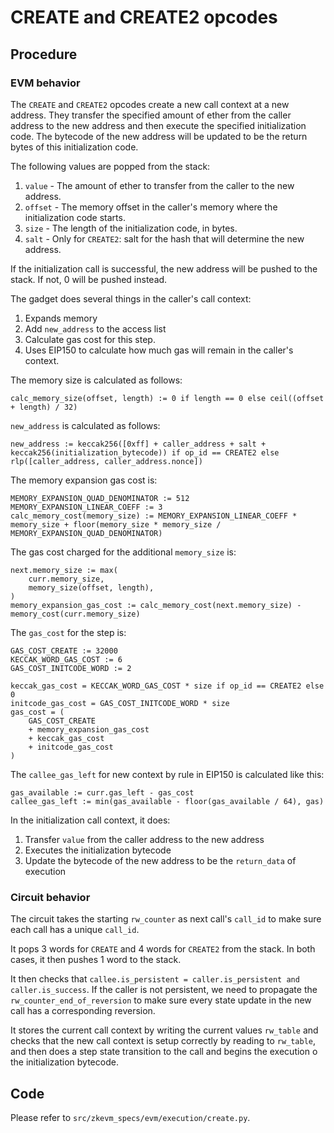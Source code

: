 # CREATE and CREATE2 opcodes

## Procedure

### EVM behavior

The `CREATE` and `CREATE2` opcodes create a new call context at a new address.
They transfer the specified amount of ether from the caller address to the new address and then execute the specified initialization code.
The bytecode of the new address will be updated to be the return bytes of this initialization code.

The following values are popped from the stack:
1. `value` - The amount of ether to transfer from the caller to the new address.
2. `offset` - The memory offset in the caller's memory where the initialization code starts.
3. `size` - The length of the initialization code, in bytes.
4. `salt` - Only for `CREATE2`: salt for the hash that will determine the new address.

If the initialization call is successful, the new address will be pushed to the stack.
If not, 0 will be pushed instead.

The gadget does several things in the caller's call context:
1. Expands memory
2. Add `new_address` to the access list
3. Calculate gas cost for this step.
4. Uses EIP150 to calculate how much gas will remain in the caller's context.

The memory size is calculated as follows:

```
calc_memory_size(offset, length) := 0 if length == 0 else ceil((offset + length) / 32)
```

`new_address` is calculated as follows:

```
new_address := keccak256([0xff] + caller_address + salt + keccak256(initialization_bytecode)) if op_id == CREATE2 else rlp([caller_address, caller_address.nonce])
```

The memory expansion gas cost is:

```
MEMORY_EXPANSION_QUAD_DENOMINATOR := 512
MEMORY_EXPANSION_LINEAR_COEFF := 3
calc_memory_cost(memory_size) := MEMORY_EXPANSION_LINEAR_COEFF * memory_size + floor(memory_size * memory_size / MEMORY_EXPANSION_QUAD_DENOMINATOR)
```

The gas cost charged for the additional `memory_size` is:

```
next.memory_size := max(
    curr.memory_size,
    memory_size(offset, length),
)
memory_expansion_gas_cost := calc_memory_cost(next.memory_size) - memory_cost(curr.memory_size)
```

The `gas_cost` for the step is:

```
GAS_COST_CREATE := 32000
KECCAK_WORD_GAS_COST := 6
GAS_COST_INITCODE_WORD := 2

keccak_gas_cost = KECCAK_WORD_GAS_COST * size if op_id == CREATE2 else 0
initcode_gas_cost = GAS_COST_INITCODE_WORD * size
gas_cost = (
    GAS_COST_CREATE
    + memory_expansion_gas_cost
    + keccak_gas_cost
    + initcode_gas_cost
)
```

The `callee_gas_left` for new context by rule in EIP150 is calculated like this:

```
gas_available := curr.gas_left - gas_cost
callee_gas_left := min(gas_available - floor(gas_available / 64), gas)
```

In the initialization call context, it does:

1. Transfer `value` from the caller address to the new address
2. Executes the initialization bytecode
3. Update the bytecode of the new address to be the `return_data` of execution

### Circuit behavior

The circuit takes the starting `rw_counter` as next call's `call_id` to make sure each call has a unique `call_id`.

It pops 3 words for `CREATE` and 4 words for `CREATE2` from the stack.
In both cases, it then pushes 1 word to the stack.

It then checks that `callee.is_persistent = caller.is_persistent and caller.is_success`.
If the caller is not persistent, we need to propagate the `rw_counter_end_of_reversion` to make sure every state update in the new call has a corresponding reversion.

It stores the current call context by writing the current values `rw_table` and checks that the new call context is setup correctly by reading to `rw_table`, and then does a step state transition to the call and begins the execution o the initialization bytecode.

## Code

Please refer to `src/zkevm_specs/evm/execution/create.py`.
